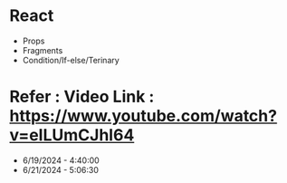 # React 
- Props
- Fragments
- Condition/If-else/Terinary

# Refer : Video Link : https://www.youtube.com/watch?v=eILUmCJhl64
- 6/19/2024 - 4:40:00
- 6/21/2024 - 5:06:30
